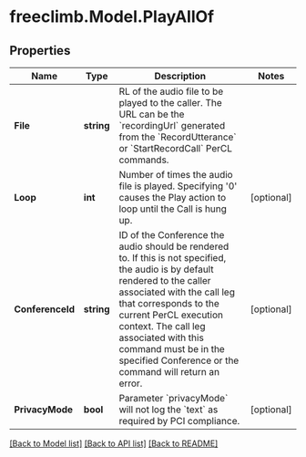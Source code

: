 # freeclimb.Model.PlayAllOf

## Properties

Name | Type | Description | Notes
------------ | ------------- | ------------- | -------------
**File** | **string** | RL of the audio file to be played to the caller. The URL can be the &#x60;recordingUrl&#x60; generated from the &#x60;RecordUtterance&#x60; or &#x60;StartRecordCall&#x60; PerCL commands.  | 
**Loop** | **int** | Number of times the audio file is played. Specifying &#39;0&#39; causes the Play action to loop until the Call is hung up. | [optional] 
**ConferenceId** | **string** | ID of the Conference the audio should be rendered to. If this is not specified, the audio is by default rendered to the caller associated with the call leg that corresponds to the current PerCL execution context. The call leg associated with this command must be in the specified Conference or the command will return an error. | [optional] 
**PrivacyMode** | **bool** | Parameter &#x60;privacyMode&#x60; will not log the &#x60;text&#x60; as required by PCI compliance. | [optional] 

[[Back to Model list]](../README.md#documentation-for-models) [[Back to API list]](../README.md#documentation-for-api-endpoints) [[Back to README]](../README.md)

